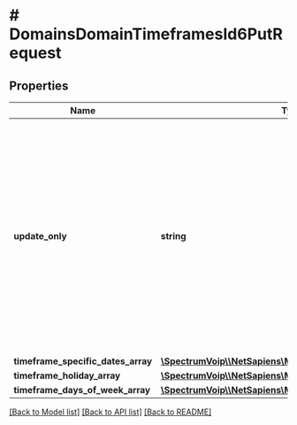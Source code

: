 # # DomainsDomainTimeframesId6PutRequest

## Properties

Name | Type | Description | Notes
------------ | ------------- | ------------- | -------------
**update_only** | **string** | The value for &#x60;&#x60;&#x60;update-only&#x60;&#x60;&#x60; must be set to &#x60;&#x60;&#x60;yes&#x60;&#x60;&#x60; for this operation to succeed as desired. If any other value is supplied or the parameter &#x60;&#x60;&#x60;update-only&#x60;&#x60;&#x60; is omitted, undesired behavior will occur. |
**timeframe_specific_dates_array** | [**\SpectrumVoip\\\\NetSapiens\Model\TimeframeSpecificDate[]**](TimeframeSpecificDate.md) |  | [optional]
**timeframe_holiday_array** | [**\SpectrumVoip\\\\NetSapiens\Model\TimeframeHoliday[]**](TimeframeHoliday.md) |  | [optional]
**timeframe_days_of_week_array** | [**\SpectrumVoip\\\\NetSapiens\Model\TimeframeDOW[]**](TimeframeDOW.md) |  | [optional]

[[Back to Model list]](../../README.md#models) [[Back to API list]](../../README.md#endpoints) [[Back to README]](../../README.md)
